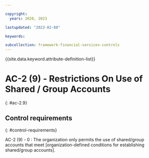 ```yaml
---

copyright:
  years: 2020, 2023

lastupdated: "2023-02-08"

keywords:

subcollection: framework-financial-services-controls
---
```


{{site.data.keyword.attribute-definition-list}}

               
# AC-2 (9) - Restrictions On Use of Shared / Group Accounts
{: #ac-2.9}

## Control requirements
{: #control-requirements}

AC-2 (9) - 0
    : The organization only permits the use of shared/group accounts that meet [organization-defined conditions for establishing shared/group accounts].






